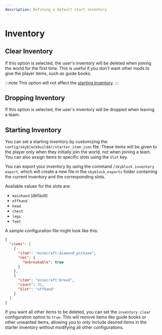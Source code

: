 ```yaml
---
description: Defining a default start inventory
---
```


# Inventory
## Clear Inventory
If this option is selected, the user's inventory will be deleted when joining the world for the first time. This is
useful if you don't want other mods to give the player items, such as guide books.

:::note
This option will not affect the [starting inventory](#starting-inventory).
:::

## Dropping Inventory
If this option is selected, the user's inventory will be dropped when leaving a team.

## Starting Inventory
You can set a starting inventory by customizing the `config/skyblockbuilder/starter_item.json` file. These items will be
given to the player only when they initially join the world, not when joining a team. You can also assign items to
specific slots using the `Slot` key.

You can export your inventory by using the command `/skyblock inventory export`, which will create a new file in the
`skyblock_exports` folder containing the current inventory and the corresponding slots.

Available values for the slots are:
- `mainhand` (default)
- `offhand`
- `head`
- `chest`
- `legs`
- `feet`

A sample configuration file might look like this:

```json title="config/skyblockbuilder/starter_item.json"
{
  "items": [
    {
      "item": "minecraft:diamond_pickaxe",
      "nbt": {
        "Unbreakable": true
      }
    },
    {
      "item": "minecraft:bread",
      "count": 32,
      "Slot": "offhand"
    }
  ]
}
```

If you want all other items to be deleted, you can set the `inventory.clear` configuration option to `true`. This will
remove items like guide books or other unwanted items, allowing you to only include desired items in the starter
inventory without modifying all other configurations.
